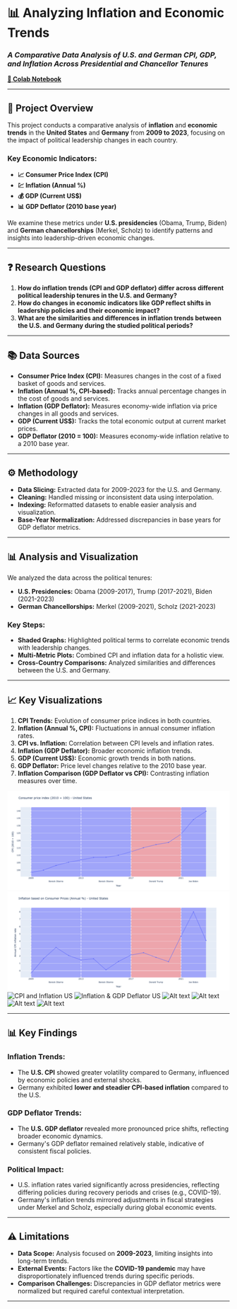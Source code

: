 # **📊 Analyzing Inflation and Economic Trends**  
### *A Comparative Data Analysis of U.S. and German CPI, GDP, and Inflation Across Presidential and Chancellor Tenures*  
[**🔗 Colab Notebook**](https://colab.research.google.com/drive/1UML-Yw0N9hM8dGBtFqaZXXMvbUHIwwmK?usp=sharing)

---

## **🌟 Project Overview**
This project conducts a comparative analysis of **inflation** and **economic trends** in the **United States** and **Germany** from **2009 to 2023**, focusing on the impact of political leadership changes in each country.  

### Key Economic Indicators:
- **📈 Consumer Price Index (CPI)**  
- **💹 Inflation (Annual %)**  
- **💰 GDP (Current US$)**  
- **📊 GDP Deflator (2010 base year)**  

We examine these metrics under **U.S. presidencies** (Obama, Trump, Biden) and **German chancellorships** (Merkel, Scholz) to identify patterns and insights into leadership-driven economic changes.

---

## **❓ Research Questions**
1. **How do inflation trends (CPI and GDP deflator) differ across different political leadership tenures in the U.S. and Germany?**  
2. **How do changes in economic indicators like GDP reflect shifts in leadership policies and their economic impact?**  
3. **What are the similarities and differences in inflation trends between the U.S. and Germany during the studied political periods?**

---

## **📚 Data Sources**

- **Consumer Price Index (CPI):** Measures changes in the cost of a fixed basket of goods and services.  
- **Inflation (Annual %, CPI-based):** Tracks annual percentage changes in the cost of goods and services.  
- **Inflation (GDP Deflator):** Measures economy-wide inflation via price changes in all goods and services.  
- **GDP (Current US$):** Tracks the total economic output at current market prices.  
- **GDP Deflator (2010 = 100):** Measures economy-wide inflation relative to a 2010 base year.  

---

## **⚙️ Methodology**

- **Data Slicing:** Extracted data for 2009-2023 for the U.S. and Germany.  
- **Cleaning:** Handled missing or inconsistent data using interpolation.  
- **Indexing:** Reformatted datasets to enable easier analysis and visualization.  
- **Base-Year Normalization:** Addressed discrepancies in base years for GDP deflator metrics.

---

## **📊 Analysis and Visualization**

We analyzed the data across the political tenures:  
- **U.S. Presidencies:** Obama (2009-2017), Trump (2017-2021), Biden (2021-2023)  
- **German Chancellorships:** Merkel (2009-2021), Scholz (2021-2023)

### Key Steps:
- **Shaded Graphs:** Highlighted political terms to correlate economic trends with leadership changes.  
- **Multi-Metric Plots:** Combined CPI and inflation data for a holistic view.  
- **Cross-Country Comparisons:** Analyzed similarities and differences between the U.S. and Germany.

---

## **📈 Key Visualizations**
1. **CPI Trends:** Evolution of consumer price indices in both countries.  
2. **Inflation (Annual %, CPI):** Fluctuations in annual consumer inflation rates.  
3. **CPI vs. Inflation:** Correlation between CPI levels and inflation rates.  
4. **Inflation (GDP Deflator):** Broader economic inflation trends.  
5. **GDP (Current US$):** Economic growth trends in both nations.  
6. **GDP Deflator:** Price level changes relative to the 2010 base year.  
7. **Inflation Comparison (GDP Deflator vs CPI):** Contrasting inflation measures over time.

 
![Alt text](  newplot.png)
![inflation based on CPI US]( newplot%20copy.png) 
![CPI and Inflation US](  newplot%20copy2.png)
![Inflation & GDP Deflator US](  newplot%20copy3.png)
![Alt text](  newplot%20copy4.png)
![Alt text](  newplot%20copy5.png)
![Alt text](  newplot%20copy6.png)
![Alt text](  newplot%20copy7.png)


---

## **📊 Key Findings**

### **Inflation Trends**:
- The **U.S. CPI** showed greater volatility compared to Germany, influenced by economic policies and external shocks.  
- Germany exhibited **lower and steadier CPI-based inflation** compared to the U.S.  

### **GDP Deflator Trends**:
- The **U.S. GDP deflator** revealed more pronounced price shifts, reflecting broader economic dynamics.  
- Germany's GDP deflator remained relatively stable, indicative of consistent fiscal policies.  

### **Political Impact**:
- U.S. inflation rates varied significantly across presidencies, reflecting differing policies during recovery periods and crises (e.g., COVID-19).  
- Germany's inflation trends mirrored adjustments in fiscal strategies under Merkel and Scholz, especially during global economic events.  

---

## **⚠️ Limitations**

- **Data Scope:** Analysis focused on **2009-2023**, limiting insights into long-term trends.  
- **External Events:** Factors like the **COVID-19 pandemic** may have disproportionately influenced trends during specific periods.  
- **Comparison Challenges:** Discrepancies in GDP deflator metrics were normalized but required careful contextual interpretation.  

---

